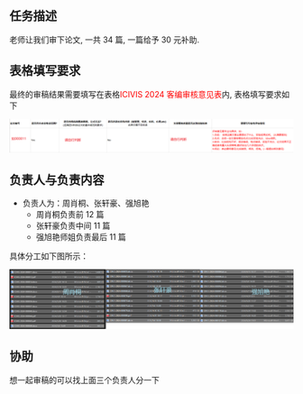 
## 任务描述

老师让我们审下论文, 一共 34 篇, 一篇给予 30 元补助.

## 表格填写要求

最终的审稿结果需要填写在表格<font color="#ff0000">ICIVIS 2024 客编审核意见表</font>内, 表格填写要求如下

 ![](https://raw.githubusercontent.com/Nekasu/Blog_pics/main/20240613101022.png)

## 负责人与负责内容

- 负责人为：周肖桐、张轩豪、强旭艳
	- 周肖桐负责前 12 篇
	- 张轩豪负责中间 11 篇
	- 强旭艳师姐负责最后 11 篇

具体分工如下图所示：

![](https://raw.githubusercontent.com/Nekasu/Blog_pics/main/f0b6e5f400e2e673f44a7847e84f8d4.png)


## 协助

想一起审稿的可以找上面三个负责人分一下
